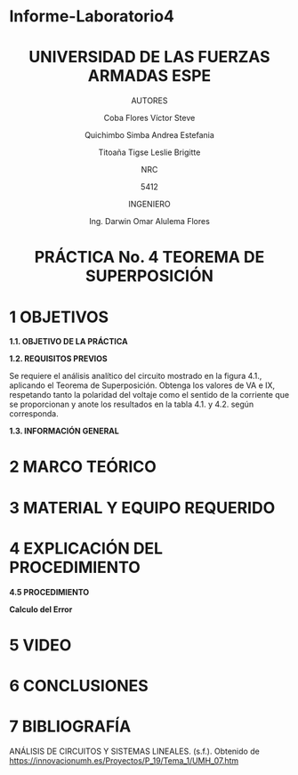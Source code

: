 # Informe-Laboratorio4

<div align="center">

# UNIVERSIDAD DE LAS FUERZAS ARMADAS ESPE

AUTORES

Coba Flores Víctor Steve

Quichimbo Simba Andrea Estefania

Titoaña Tigse Leslie Brigitte

NRC
  
5412

INGENIERO

Ing. Darwin Omar Alulema Flores

# PRÁCTICA No. 4 TEOREMA DE SUPERPOSICIÓN
  
</div>

# 1 OBJETIVOS

**1.1. OBJETIVO DE LA PRÁCTICA**

**1.2. REQUISITOS PREVIOS**

<p style='text-align: justify;'> 

Se requiere el análisis analítico del circuito mostrado en la figura 4.1., aplicando el
Teorema de Superposición. Obtenga los valores de VA e IX, respetando tanto la polaridad
del voltaje como el sentido de la corriente que se proporcionan y anote los resultados en
la tabla 4.1. y 4.2. según corresponda.

</p>

**1.3. INFORMACIÓN GENERAL**

# 2 MARCO TEÓRICO

<div align="center">
</div>

# 3 MATERIAL Y EQUIPO REQUERIDO

# 4 EXPLICACIÓN DEL PROCEDIMIENTO

**4.5 PROCEDIMIENTO**

**Calculo del Error**

# 5 VIDEO 

# 6 CONCLUSIONES 

# 7 BIBLIOGRAFÍA

ANÁLISIS DE CIRCUITOS Y SISTEMAS LINEALES. (s.f.). Obtenido de https://innovacionumh.es/Proyectos/P_19/Tema_1/UMH_07.htm

